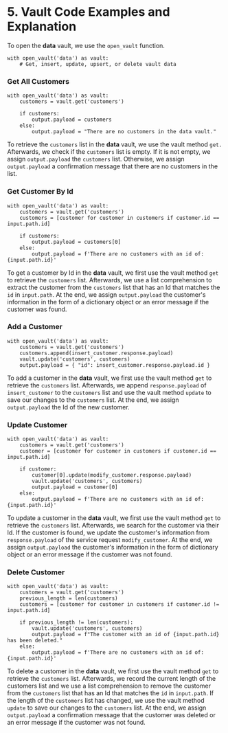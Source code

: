 # 5. Vault Code Examples and Explanation

To open the **data** vault, we use the `open_vault` function.

```
with open_vault('data') as vault: 
    # Get, insert, update, upsert, or delete vault data
```

### Get All Customers

```
with open_vault('data') as vault:
    customers = vault.get('customers')

    if customers:
        output.payload = customers
    else:
        output.payload = "There are no customers in the data vault."
```

To retrieve the `customers` list in the **data** vault, we use the vault method `get.` Afterwards, we check if the `customers` list is empty. If it is not empty, we assign `output.payload` the `customers` list. Otherwise, we assign `output.payload` a confirmation message that there are no customers in the list.

### Get Customer By Id

```
with open_vault('data') as vault:
    customers = vault.get('customers')
    customers = [customer for customer in customers if customer.id == input.path.id]

    if customers:
        output.payload = customers[0]
    else:
        output.payload = f'There are no customers with an id of: {input.path.id}'
```

To get a customer by Id in the **data** vault, we first use the vault method `get` to retrieve the `customers` list. Afterwards, we use a list comprehension to extract the customer from the `customers` list that has an Id that matches the `id` in `input.path`. At the end, we assign `output.payload` the customer's information in the form of a dictionary object or an error message if the customer was found.&#x20;

### Add a Customer

```
with open_vault('data') as vault:
    customers = vault.get('customers')
    customers.append(insert_customer.response.payload)
    vault.update('customers', customers)
    output.payload = { "id": insert_customer.response.payload.id }
```

To add a customer in the **data** vault, we first use the vault method `get` to retrieve the `customers` list. Afterwards, we append `response.payload` of `insert_customer` to the `customers` list and use the vault method `update` to save our changes to the `customers` list. At the end, we assign `output.payload` the Id of the new customer.&#x20;

### Update Customer

```
with open_vault('data') as vault:
    customers = vault.get('customers')
    customer = [customer for customer in customers if customer.id == input.path.id]

    if customer:
        customer[0].update(modify_customer.response.payload)
        vault.update('customers', customers)
        output.payload = customer[0]
    else:
        output.payload = f'There are no customers with an id of: {input.path.id}'
```

To update a customer in the **data** vault, we first use the vault method `get` to retrieve the `customers` list. Afterwards, we search for the customer via their Id. If the customer is found, we update the customer's information from `response.payload` of the service request `modify_customer`. At the end, we assign `output.payload` the customer's information in the form of dictionary object or an error message if the customer was not found.

### Delete Customer

```
with open_vault('data') as vault:
    customers = vault.get('customers')
    previous_length = len(customers)
    customers = [customer for customer in customers if customer.id != input.path.id]

    if previous_length != len(customers):
        vault.update('customers', customers)
        output.payload = f"The customer with an id of {input.path.id} has been deleted."
    else:
        output.payload = f'There are no customers with an id of: {input.path.id}'
```

To delete a customer in the **data** vault, we first use the vault method `get` to retrieve the `customers` list. Afterwards, we record the current length of the customers list and we use a list comprehension to remove the customer from the `customers` list that has an Id that matches the `id` in `input.path`. If the length of the `customers` list has changed, we use the vault method `update` to save our changes to the `customers` list. At the end, we assign `output.payload` a confirmation message that the customer was deleted or an error message if the customer was not found.
